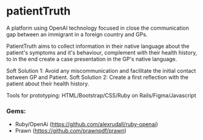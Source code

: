# patientTruth

A platform using OpenAI technology focused in close the communication gap between an immigrant in a foreign country and GPs.

PatientTruth aims to collect information in their native language about the patient's symptoms and it's behaviour, complement with their health history, to in the end create a case presentation in the GP's native language.

Soft Solution 1: Avoid any miscommunication and facilitate the initial contact between GP and Patient.
Soft Solution 2: Create a first reflection with the patient about their health history.

Tools for prototyping: HTML/Bootstrap/CSS/Ruby on Rails/Figma/Javascript

### Gems:
- Ruby/OpenAi (https://github.com/alexrudall/ruby-openai)
- Prawn (https://github.com/prawnpdf/prawn)
